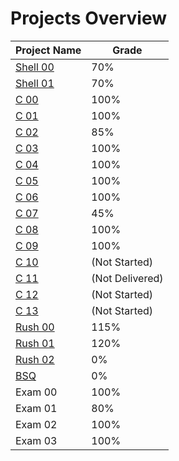 # Projects Overview
Project Name | Grade 
-------------|--------
[Shell 00](/S00/) | 70%
[Shell 01](/S01/) | 70%
[C 00](/C00/) | 100%
[C 01](/C01/) | 100%
[C 02](/C02/) | 85%
[C 03](/C03/) | 100%
[C 04](/C04/) | 100%
[C 05](/C05/) | 100%
[C 06](/C06/) | 100%
[C 07](/C07/) | 45%
[C 08](/C08/) | 100%
[C 09](/C09/) | 100%
[C 10](/C10/) | (Not Started)
[C 11](/C11/) | (Not Delivered)
[C 12](/C12/) | (Not Started)
[C 13](/C13/) | (Not Started)
[Rush 00](/R00/) | 115%
[Rush 01](/R01/) | 120%
[Rush 02](/R02/) | 0%
[BSQ](/BSQ/)| 0%
Exam 00 | 100%
Exam 01 | 80%
Exam 02 | 100%
Exam 03 | 100%

